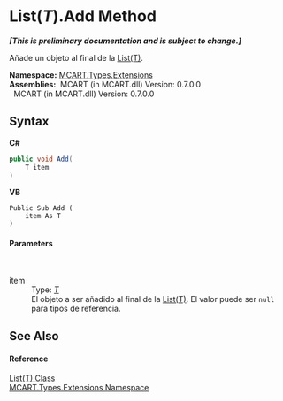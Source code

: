# List(*T*).Add Method 
 _**\[This is preliminary documentation and is subject to change.\]**_

Añade un objeto al final de la <a href="e472f890-0d94-e75b-9f29-f49cc04a830f">List(T)</a>.

**Namespace:**&nbsp;<a href="a8e71047-44e0-7000-43f0-67a6f5b9758c">MCART.Types.Extensions</a><br />**Assemblies:**&nbsp;&nbsp;MCART (in MCART.dll) Version: 0.7.0.0<br />&nbsp;&nbsp;MCART (in MCART.dll) Version: 0.7.0.0<br />

## Syntax

**C#**<br />
``` C#
public void Add(
	T item
)
```

**VB**<br />
``` VB
Public Sub Add ( 
	item As T
)
```


#### Parameters
&nbsp;<dl><dt>item</dt><dd>Type: <a href="e472f890-0d94-e75b-9f29-f49cc04a830f">*T*</a><br />El objeto a ser añadido al final de la <a href="e472f890-0d94-e75b-9f29-f49cc04a830f">List(T)</a>. El valor puede ser `null` para tipos de referencia.</dd></dl>

## See Also


#### Reference
<a href="e472f890-0d94-e75b-9f29-f49cc04a830f">List(T) Class</a><br /><a href="a8e71047-44e0-7000-43f0-67a6f5b9758c">MCART.Types.Extensions Namespace</a><br />